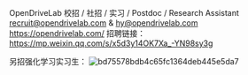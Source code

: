 OpenDriveLab 
校招 / 社招 / 实习 / Postdoc / Research Assistant
recruit@opendrivelab.com & hy@opendrivelab.com 
https://opendrivelab.com/
招聘链接：https://mp.weixin.qq.com/s/x5d3y14OK7Xa_-YN98sy3g

另招强化学习实习生：
![bd75578bdb4c65fc1364deb445e5da7](https://github.com/user-attachments/assets/bb4701f1-f477-4ff2-b3fd-7f7dd06a66ef)
